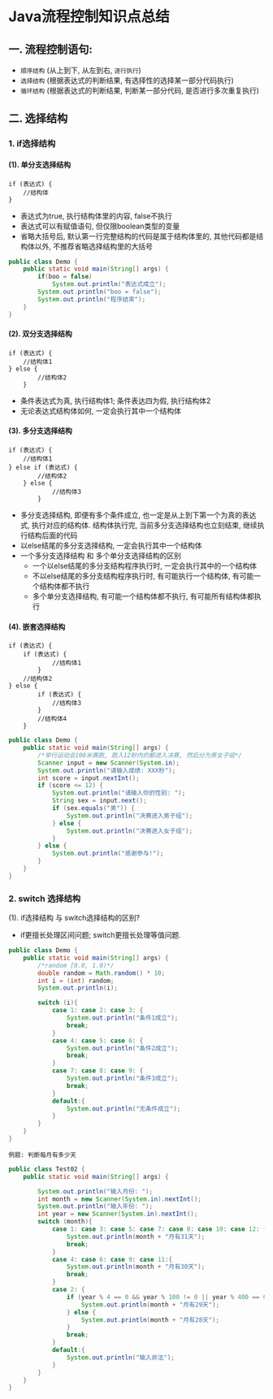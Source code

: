 # Java流程控制知识点总结

## 一. 流程控制语句:

- `顺序结构` (从上到下, 从左到右, `逐行执行`)
- `选择结构` (根据表达式的判断结果, 有选择性的选择某一部分代码执行)
- `循环结构` (根据表达式的判断结果, 判断某一部分代码, 是否进行多次重复执行)

## 二. 选择结构

### 1. if选择结构

#### (1). 单分支选择结构

```
if (表达式) {
    //结构体
}
```
- 表达式为true, 执行结构体里的内容, false不执行
- 表达式可以有赋值语句, 但仅限boolean类型的变量
- 省略大括号后, 默认第一行完整结构的代码是属于结构体里的, 其他代码都是结构体以外, 
不推荐省略选择结构里的大括号
```java
public class Demo {
    public static void main(String[] args) {
        if(boo = false)
            System.out.println("表达式成立");
        System.out.println("boo = false");
        System.out.println("程序结束");
    }
}
```
#### (2). 双分支选择结构

```
if (表达式) {
    //结构体1
} else {
        //结构体2
    }
```
- 条件表达式为真, 执行结构体1; 条件表达四为假, 执行结构体2
- 无论表达式结构体如何, 一定会执行其中一个结构体

#### (3). 多分支选择结构

```
if (表达式) {
    //结构体1
} else if (表达式) {
        //结构体2
    } else {
            //结构体3
        }
```
- 多分支选择结构, 即便有多个条件成立, 也一定是从上到下第一个为真的表达式, 执行对应的结构体. 
结构体执行完, 当前多分支选择结构也立刻结束, 继续执行结构后面的代码
- 以else结尾的多分支选择结构, 一定会执行其中一个结构体
- 一个多分支选择结构 和 多个单分支选择结构的区别
  - 一个以else结尾的多分支结构程序执行时, 一定会执行其中的一个结构体
  - 不以else结尾的多分支结构程序执行时, 有可能执行一个结构体, 有可能一个结构体都不执行
  - 多个单分支选择结构, 有可能一个结构体都不执行, 有可能所有结构体都执行
#### (4). 嵌套选择结构
```
if (表达式) {
    if (表达式) {
            //结构体1
        }
    //结构体2
} else {
        if (表达式) {
            //结构体3
        }
        //结构体4
    }
```
```java
public class Demo {
    public static void main(String[] args) {
        /*举行运动会100米赛跑, 跑入12秒内的都进入决赛, 然后分为男女子组*/
        Scanner input = new Scanner(System.in);
        System.out.println("请输入成绩: XXX秒");
        int score = input.nextInt();
        if (score <= 12) {
            System.out.println("请输入你的性别: ");
            String sex = input.next();
            if (sex.equals("男")) {
                System.out.println("决赛进入男子组");
            } else {
                System.out.println("决赛进入女子组");
            }
        } else {
            System.out.println("感谢参与!");
        }
    }
}
```
### 2. switch 选择结构
(1). if选择结构 与 switch选择结构的区别?
- if更擅长处理区间问题; switch更擅长处理等值问题.
```java
public class Demo {
    public static void main(String[] args) {
        /*random [0.0, 1.0)*/
        double random = Math.random() * 10;
        int i = (int) random;
        System.out.println(i);

        switch (i){
            case 1: case 2: case 3: {
                System.out.println("条件1成立");
                break;
            }
            case 4: case 5: case 6: {
                System.out.println("条件2成立");
                break;
            }
            case 7: case 8: case 9: {
                System.out.println("条件3成立");
                break;
            }
            default:{
                System.out.println("无条件成立");
            }
        }
    }
}
```
`例题: 判断每月有多少天`
```java
public class Test02 {
    public static void main(String[] args) {

        System.out.println("输入月份: ");
        int month = new Scanner(System.in).nextInt();
        System.out.println("输入年份: ");
        int year = new Scanner(System.in).nextInt();
        switch (month){
            case 1: case 3: case 5: case 7: case 8: case 10: case 12: {
                System.out.println(month + "月有31天");
                break;
            }
            case 4: case 6: case 9: case 11:{
                System.out.println(month + "月有30天");
                break;
            }
            case 2: {
                if (year % 4 == 0 && year % 100 != 0 || year % 400 == 0) {
                    System.out.println(month + "月有29天");
                } else {
                    System.out.println(month + "月有28天");
                }
                break;
            }
            default:{
                System.out.println("输入非法");
            }
        }
    }
}
```
